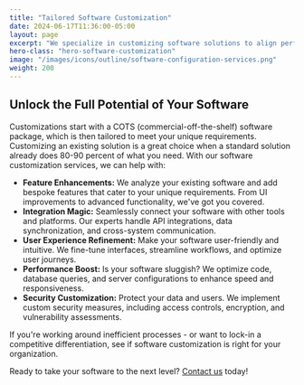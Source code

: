 ```yaml
---
title: "Tailored Software Customization"
date: 2024-06-17T11:36:00-05:00
layout: page
excerpt: "We specialize in customizing software solutions to align perfectly with your business goals. Whether you need personalized features, integrations, or enhancements, our team of experts ensures seamless customization."
hero-class: "hero-software-customization"
image: "/images/icons/outline/software-configuration-services.png"
weight: 200
---
```


## Unlock the Full Potential of Your Software

Customizations start with a COTS (commercial-off-the-shelf) software package, which is then tailored to meet your unique requirements. Customizing an existing solution is a great choice when a standard solution already does 80-90 percent of what you need. With our software customization services, we can help with:

- **Feature Enhancements:** We analyze your existing software and add bespoke features that cater to your unique requirements. From UI improvements to advanced functionality, we've got you covered.
- **Integration Magic:** Seamlessly connect your software with other tools and platforms. Our experts handle API integrations, data synchronization, and cross-system communication.
- **User Experience Refinement:** Make your software user-friendly and intuitive. We fine-tune interfaces, streamline workflows, and optimize user journeys.
- **Performance Boost:** Is your software sluggish? We optimize code, database queries, and server configurations to enhance speed and responsiveness.
- **Security Customization:** Protect your data and users. We implement custom security measures, including access controls, encryption, and vulnerability assessments.

If you're working around inefficient processes - or want to lock-in a competitive differentiation, see if software customization is right for your organization.

Ready to take your software to the next level? [Contact us](/contact) today!
